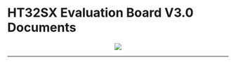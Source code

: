 # HT32SX Evaluation Board V3.0 Documents

<div align="center">
  <img src="evb_3_0.png">
</div>

<hr>



